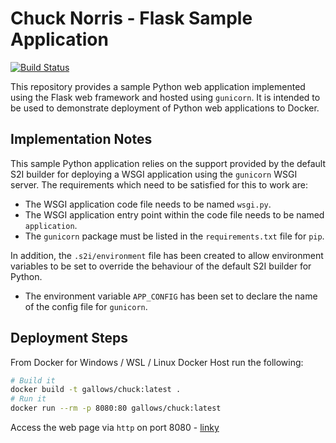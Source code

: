 # Chuck Norris - Flask Sample Application

[![Build Status](https://dev.azure.com/gallowst/docker/_apis/build/status/Build%20and%20push%20chuck?branchName=master)](https://dev.azure.com/gallowst/docker/_build/latest?definitionId=10&branchName=master)

This repository provides a sample Python web application implemented using the Flask web framework and hosted using ``gunicorn``. It is intended to be used to demonstrate deployment of Python web applications to Docker.

## Implementation Notes

This sample Python application relies on the support provided by the default S2I builder for deploying a WSGI application using the ``gunicorn`` WSGI server. The requirements which need to be satisfied for this to work are:

* The WSGI application code file needs to be named ``wsgi.py``.
* The WSGI application entry point within the code file needs to be named ``application``.
* The ``gunicorn`` package must be listed in the ``requirements.txt`` file for ``pip``.

In addition, the ``.s2i/environment`` file has been created to allow environment variables to be set to override the behaviour of the default S2I builder for Python.

* The environment variable ``APP_CONFIG`` has been set to declare the name of the config file for ``gunicorn``.

## Deployment Steps

From Docker for Windows / WSL / Linux Docker Host run the following:

~~~bash
# Build it
docker build -t gallows/chuck:latest .
# Run it
docker run --rm -p 8080:80 gallows/chuck:latest
~~~

Access the web page via `http` on port 8080 - [linky](http://localhost:8080)
